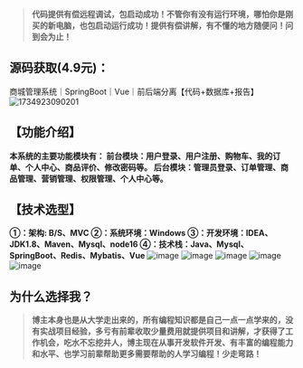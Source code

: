 > **代码提供有偿远程调试，包启动成功！不管你有没有运行环境，哪怕你是刚买的新电脑，也包启动运行成功！提供有偿讲解，有不懂的地方随便问！问到会为止！**
## 源码获取(4.9元)：
商城管理系统｜SpringBoot｜Vue｜前后端分离【代码+数据库+报告】
![1734923090201](https://github.com/user-attachments/assets/0fe1f0ee-9228-4db9-90b4-dde434585230)

## 【功能介绍】
**本系统的主要功能模块有：
前台模块：用户登录、用户注册、购物车、我的订单、个人中心、商品评价、修改密码等。
后台模块：管理员登录、订单管理、商品管理、营销管理、权限管理、个人中心等。**
## 【技术选型】
**①：架构: B/S、MVC
②：系统环境：Windows
③：开发环境：IDEA、JDK1.8、Maven、Mysql、node16
④：技术栈：Java、Mysql、SpringBoot、Redis、Mybatis、Vue**
![image](https://github.com/user-attachments/assets/77e5a1bd-0f4e-4df5-ae5d-7e3d436ac391)
![image](https://github.com/user-attachments/assets/35b50100-41cd-4281-b494-26a56d3eb2f9)
![image](https://github.com/user-attachments/assets/597b4c0f-fa68-4fdc-9df1-e7f053ce0d5e)
![image](https://github.com/user-attachments/assets/c1160286-1c2f-4a86-bf4b-1c0a65d13fa8)
![image](https://github.com/user-attachments/assets/9ae8705a-994a-4861-aff4-a4a171a8aa1f)

## 为什么选择我？

> **博主本身也是从大学走出来的，所有编程知识都是自己一点一点学来的，没有实战项目经验，多亏有前辈收取少量费用就提供项目和讲解，才获得了工作机会，吃水不忘挖井人，博主现在从事开发软件开发、有丰富的编程能力和水平、也学习前辈帮助更多需要帮助的人学习编程！少走弯路！**


